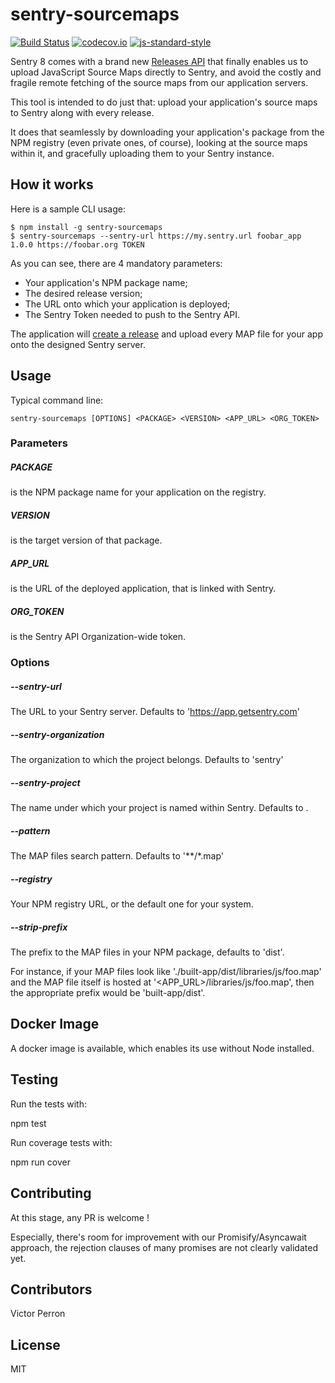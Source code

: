 # sentry-sourcemaps

[![Build Status](https://travis-ci.org/Polyconseil/sentry-sourcemaps.svg?branch=master)](https://travis-ci.org/Polyconseil/sentry-sourcemaps)
[![codecov.io](https://codecov.io/github/Polyconseil/sentry-sourcemaps/coverage.svg?branch=master)](https://codecov.io/github/Polyconseil/sentry-sourcemaps?branch=master)
[![js-standard-style](https://img.shields.io/badge/code%20style-standard-brightgreen.svg)](http://standardjs.com/)


Sentry 8 comes with a brand new [Releases API][release_api] that finally enables us to
upload JavaScript Source Maps directly to Sentry, and avoid the costly and fragile
remote fetching of the source maps from our application servers.

This tool is intended to do just that: upload your application's source maps to
Sentry along with every release.

It does that seamlessly by downloading your application's package from the NPM
registry (even private ones, of course), looking at the source maps within it,
and gracefully uploading them to your Sentry instance.


## How it works

Here is a sample CLI usage:

    $ npm install -g sentry-sourcemaps
    $ sentry-sourcemaps --sentry-url https://my.sentry.url foobar_app 1.0.0 https://foobar.org TOKEN

As you can see, there are 4 mandatory parameters:

* Your application's NPM package name;
* The desired release version;
* The URL onto which your application is deployed;
* The Sentry Token needed to push to the Sentry API.

The application will [create a release][create_release] and upload every MAP file for your app onto
the designed Sentry server.


## Usage

Typical command line:

    sentry-sourcemaps [OPTIONS] <PACKAGE> <VERSION> <APP_URL> <ORG_TOKEN>

### Parameters

##### PACKAGE
 is the NPM package name for your application on the registry.
##### VERSION
 is the target version of that package.
##### APP_URL
 is the URL of the deployed application, that is linked with Sentry.
##### ORG_TOKEN
 is the Sentry API Organization-wide token.

### Options

##### --sentry-url
The URL to your Sentry server. Defaults to 'https://app.getsentry.com'

##### --sentry-organization
The organization to which the project belongs. Defaults to 'sentry'

##### --sentry-project
The name under which your project is named within Sentry. Defaults to <PACKAGE>.

##### --pattern
The MAP files search pattern. Defaults to '**/*.map'

##### --registry
Your NPM registry URL, or the default one for your system.

##### --strip-prefix

The prefix to the MAP files in your NPM package, defaults to 'dist'.

For instance, if your MAP files look like './built-app/dist/libraries/js/foo.map'
and the MAP file itself is hosted at '<APP_URL>/libraries/js/foo.map', then
the appropriate prefix would be 'built-app/dist'.


## Docker Image

A docker image is available, which enables its use without Node installed.

## Testing

Run the tests with:

  npm test

Run coverage tests with:

  npm run cover

## Contributing

At this stage, any PR is welcome !

Especially, there's room for improvement with our Promisify/Asyncawait approach,
the rejection clauses of many promises are not clearly validated yet.

## Contributors

Victor Perron


## License

MIT

[release_api]: https://docs.getsentry.com/hosted/clients/javascript/sourcemaps/#uploading-source-maps-to-sentry
[create_release]:https://docs.getsentry.com/hosted/api/releases/post-project-releases/
